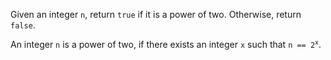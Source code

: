 Given an integer `n`, return `true` if it is a power of two. Otherwise, return `false`.

An integer `n` is a power of two, if there exists an integer `x` such that <code>n == 2<sup>x</sup></code>.